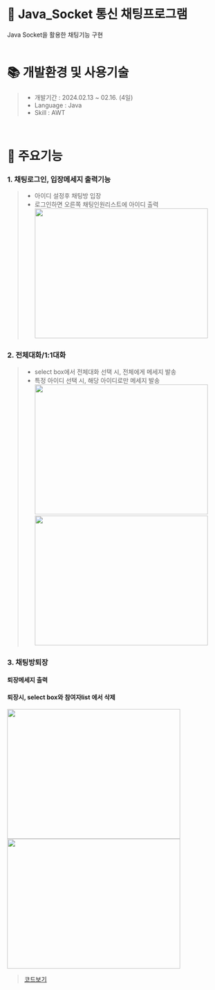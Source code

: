 # 🔗 Java_Socket 통신 채팅프로그램
Java Socket을 활용한 채팅기능 구현
</br>
</br>

# 📚 개발환경 및 사용기술
>  * 개발기간 : 2024.02.13 ~ 02.16. (4일)
>  * Language : Java
>  * Skill : AWT

</br>

# 🔑 주요기능

### 1. 채팅로그인, 입장메세지 출력기능
> * 아이디 설정후 채팅방 입장</br>
> * 로그인하면 오른쪽 채팅인원리스트에 아이디 출력</br>
<img src="https://github.com/beetnalhee/Java_Socket/assets/151362604/d94ea5e4-845b-484a-9996-6808997ab5a6" width="400" height="300"/></br>


### 2. 전체대화/1:1대화 
> * select box에서 전체대화 선택 시, 전체에게 메세지 발송
> * 특정 아이디 선택 시, 해당 아이디로만 메세지 발송
<img src="https://github.com/beetnalhee/Java_Socket/assets/151362604/e53c99f7-439b-40ce-8d57-98cfacc9098f" width="400" height="300"/></br>
<img src="https://github.com/beetnalhee/Java_Socket/assets/151362604/d4d9ad88-0fb6-4446-992e-93e98eb2483a" width="400" height="300"/></br>

### 3. 채팅방퇴장
#### 퇴장메세지 출력
#### 퇴장시, select box와 참여자list 에서 삭제
<img src="https://github.com/beetnalhee/Java_Socket/assets/151362604/4d465d02-4dc9-484e-9484-318644a37bb5" width="400" height="300"/></br>
<img src="https://github.com/beetnalhee/Java_Socket/assets/151362604/1c8b2024-7433-4ad8-bb0d-e98338b73def" width="400" height="300"/></br>


> [코드보기](https://github.com/beetnalhee/Java_Socket/blob/main/project_chat/src/com/ezen/network/chat/server/ChatServer.java)
</br>

</br>


